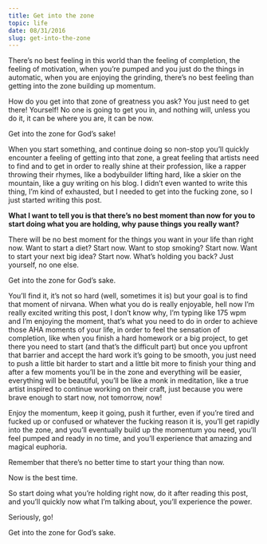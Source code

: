 ```yaml
---
title: Get into the zone
topic: life
date: 08/31/2016
slug: get-into-the-zone
---
```


There’s no best feeling in this world than the feeling of completion, the feeling of motivation, when you’re pumped and you just do the things in automatic, when you are enjoying the grinding, there’s no best feeling than getting into the zone building up momentum.

How do you get into that zone of greatness you ask? You just need to get there! Yourself! No one is going to get you in, and nothing will, unless you do it, it can be where you are, it can be now.

Get into the zone for God’s sake!

When you start something, and continue doing so non-stop you’ll quickly encounter a feeling of getting into that zone, a great feeling that artists need to find and to get in order to really shine at their profession, like a rapper throwing their rhymes, like a bodybuilder lifting hard, like a skier on the mountain, like a guy writing on his blog. I didn’t even wanted to write this thing, I’m kind of exhausted, but I needed to get into the fucking zone, so I just started writing this post.

**What I want to tell you is that there’s no best moment than now for you to start doing what you are holding, why pause things you really want?**

There will be no best moment for the things you want in your life than right now. Want to start a diet? Start now. Want to stop smoking? Start now. Want to start your next big idea? Start now. What’s holding you back? Just yourself, no one else.

Get into the zone for God’s sake.

You’ll find it, it’s not so hard (well, sometimes it is) but your goal is to find that moment of nirvana. When what you do is really enjoyable, hell now I’m really excited writing this post, I don’t know why, I’m typing like 175 wpm and I’m enjoying the moment, that’s what you need to do in order to achieve those AHA moments of your life, in order to feel the sensation of completion, like when you finish a hard homework or a big project, to get there you need to start (and that’s the difficult part) but once you upfront that barrier and accept the hard work it’s going to be smooth, you just need to push a little bit harder to start and a little bit more to finish your thing and after a few moments you’ll be in the zone and everything will be easier, everything will be beautiful, you’ll be like a monk in meditation, like a true artist inspired to continue working on their craft, just because you were brave enough to start now, not tomorrow, now!

Enjoy the momentum, keep it going, push it further, even if you’re tired and fucked up or confused or whatever the fucking reason it is, you’ll get rapidly into the zone, and you’ll eventually build up the momentum you need, you’ll feel pumped and ready in no time, and you’ll experience that amazing and magical euphoria.

Remember that there’s no better time to start your thing than now.

Now is the best time.

So start doing what you’re holding right now, do it after reading this post, and you’ll quickly now what I’m talking about, you’ll experience the power.

Seriously, go!

Get into the zone for God’s sake.

